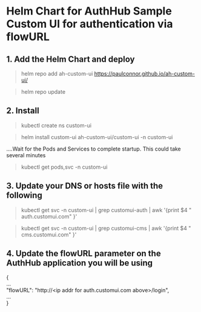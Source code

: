 # Helm Chart for AuthHub Sample Custom UI for authentication via flowURL

## 1. Add the Helm Chart and deploy

> helm repo add ah-custom-ui https://paulconnor.github.io/ah-custom-ui/

> helm repo update


## 2. Install 

> kubectl create ns custom-ui

> helm install custom-ui ah-custom-ui/custom-ui -n custom-ui

....Wait for the Pods and Services to complete startup. This could take several minutes 

> kubectl get pods,svc -n custom-ui


## 3. Update your DNS or hosts file with the following

> kubectl get svc -n custom-ui | grep customui-auth | awk '{print $4 " auth.customui.com" }'

> kubectl get svc -n custom-ui | grep customui-cms | awk '{print $4 " cms.customui.com" }'

## 4. Update the flowURL parameter on the AuthHub application you will be using

{  
  ...  
  "flowURL": "http://\<ip addr for auth.customui.com above\>/login",  
  ...  
}  
  
